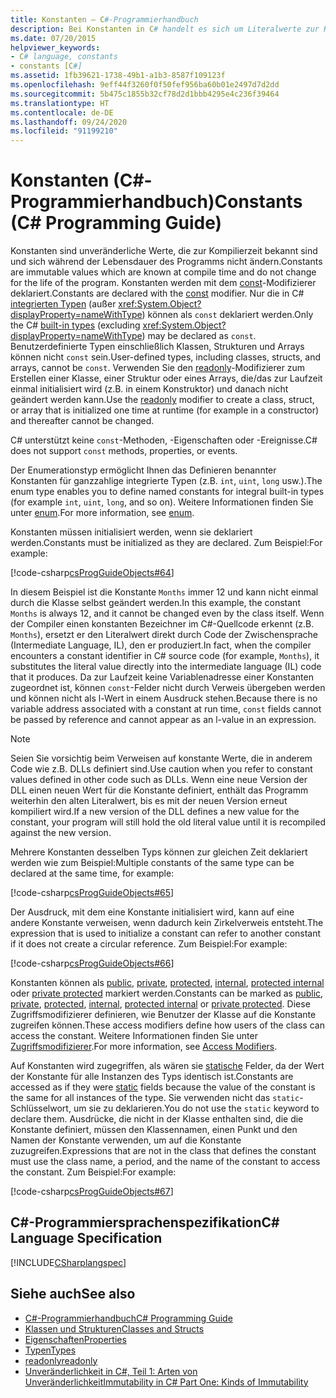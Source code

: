 ```yaml
---
title: Konstanten – C#-Programmierhandbuch
description: Bei Konstanten in C# handelt es sich um Literalwerte zur Kompilierzeit, die sich nicht ändern, wenn das Programm kompiliert wird. Nur in C# integrierte Typen können Konstanten sein.
ms.date: 07/20/2015
helpviewer_keywords:
- C# language, constants
- constants [C#]
ms.assetid: 1fb39621-1738-49b1-a1b3-8587f109123f
ms.openlocfilehash: 9eff44f3260f0f50fef956ba60b01e2497d7d2dd
ms.sourcegitcommit: 5b475c1855b32cf78d2d1bbb4295e4c236f39464
ms.translationtype: HT
ms.contentlocale: de-DE
ms.lasthandoff: 09/24/2020
ms.locfileid: "91199210"
---
```

# <a name="constants-c-programming-guide"></a><span data-ttu-id="5721c-104">Konstanten (C#-Programmierhandbuch)</span><span class="sxs-lookup"><span data-stu-id="5721c-104">Constants (C# Programming Guide)</span></span>

<span data-ttu-id="5721c-105">Konstanten sind unveränderliche Werte, die zur Kompilierzeit bekannt sind und sich während der Lebensdauer des Programms nicht ändern.</span><span class="sxs-lookup"><span data-stu-id="5721c-105">Constants are immutable values which are known at compile time and do not change for the life of the program.</span></span> <span data-ttu-id="5721c-106">Konstanten werden mit dem [const](../../language-reference/keywords/const.md)-Modifizierer deklariert.</span><span class="sxs-lookup"><span data-stu-id="5721c-106">Constants are declared with the [const](../../language-reference/keywords/const.md) modifier.</span></span> <span data-ttu-id="5721c-107">Nur die in C# [integrierten Typen](../../language-reference/builtin-types/built-in-types.md) (außer <xref:System.Object?displayProperty=nameWithType>) können als `const` deklariert werden.</span><span class="sxs-lookup"><span data-stu-id="5721c-107">Only the C# [built-in types](../../language-reference/builtin-types/built-in-types.md) (excluding <xref:System.Object?displayProperty=nameWithType>) may be declared as `const`.</span></span> <span data-ttu-id="5721c-108">Benutzerdefinierte Typen einschließlich Klassen, Strukturen und Arrays können nicht `const` sein.</span><span class="sxs-lookup"><span data-stu-id="5721c-108">User-defined types, including classes, structs, and arrays, cannot be `const`.</span></span> <span data-ttu-id="5721c-109">Verwenden Sie den [readonly](../../language-reference/keywords/readonly.md)-Modifizierer zum Erstellen einer Klasse, einer Struktur oder eines Arrays, die/das zur Laufzeit einmal initialisiert wird (z.B. in einem Konstruktor) und danach nicht geändert werden kann.</span><span class="sxs-lookup"><span data-stu-id="5721c-109">Use the [readonly](../../language-reference/keywords/readonly.md) modifier to create a class, struct, or array that is initialized one time at runtime (for example in a constructor) and thereafter cannot be changed.</span></span>  
  
 <span data-ttu-id="5721c-110">C# unterstützt keine `const`-Methoden, -Eigenschaften oder -Ereignisse.</span><span class="sxs-lookup"><span data-stu-id="5721c-110">C# does not support `const` methods, properties, or events.</span></span>  
  
 <span data-ttu-id="5721c-111">Der Enumerationstyp ermöglicht Ihnen das Definieren benannter Konstanten für ganzzahlige integrierte Typen (z.B. `int`, `uint`, `long` usw.).</span><span class="sxs-lookup"><span data-stu-id="5721c-111">The enum type enables you to define named constants for integral built-in types (for example `int`, `uint`, `long`, and so on).</span></span> <span data-ttu-id="5721c-112">Weitere Informationen finden Sie unter [enum](../../language-reference/builtin-types/enum.md).</span><span class="sxs-lookup"><span data-stu-id="5721c-112">For more information, see [enum](../../language-reference/builtin-types/enum.md).</span></span>  
  
 <span data-ttu-id="5721c-113">Konstanten müssen initialisiert werden, wenn sie deklariert werden.</span><span class="sxs-lookup"><span data-stu-id="5721c-113">Constants must be initialized as they are declared.</span></span> <span data-ttu-id="5721c-114">Zum Beispiel:</span><span class="sxs-lookup"><span data-stu-id="5721c-114">For example:</span></span>  
  
 [!code-csharp[csProgGuideObjects#64](~/samples/snippets/csharp/VS_Snippets_VBCSharp/csProgGuideObjects/CS/Objects.cs#64)]  
  
 <span data-ttu-id="5721c-115">In diesem Beispiel ist die Konstante `Months` immer 12 und kann nicht einmal durch die Klasse selbst geändert werden.</span><span class="sxs-lookup"><span data-stu-id="5721c-115">In this example, the constant `Months` is always 12, and it cannot be changed even by the class itself.</span></span> <span data-ttu-id="5721c-116">Wenn der Compiler einen konstanten Bezeichner im C#-Quellcode erkennt (z.B. `Months`), ersetzt er den Literalwert direkt durch Code der Zwischensprache (Intermediate Language, IL), den er produziert.</span><span class="sxs-lookup"><span data-stu-id="5721c-116">In fact, when the compiler encounters a constant identifier in C# source code (for example, `Months`), it substitutes the literal value directly into the intermediate language (IL) code that it produces.</span></span> <span data-ttu-id="5721c-117">Da zur Laufzeit keine Variablenadresse einer Konstanten zugeordnet ist, können `const`-Felder nicht durch Verweis übergeben werden und können nicht als l-Wert in einem Ausdruck stehen.</span><span class="sxs-lookup"><span data-stu-id="5721c-117">Because there is no variable address associated with a constant at run time, `const` fields cannot be passed by reference and cannot appear as an l-value in an expression.</span></span>  
  
> [!NOTE]
> <span data-ttu-id="5721c-118">Seien Sie vorsichtig beim Verweisen auf konstante Werte, die in anderem Code wie z.B. DLLs definiert sind.</span><span class="sxs-lookup"><span data-stu-id="5721c-118">Use caution when you refer to constant values defined in other code such as DLLs.</span></span> <span data-ttu-id="5721c-119">Wenn eine neue Version der DLL einen neuen Wert für die Konstante definiert, enthält das Programm weiterhin den alten Literalwert, bis es mit der neuen Version erneut kompiliert wird.</span><span class="sxs-lookup"><span data-stu-id="5721c-119">If a new version of the DLL defines a new value for the constant, your program will still hold the old literal value until it is recompiled against the new version.</span></span>  
  
 <span data-ttu-id="5721c-120">Mehrere Konstanten desselben Typs können zur gleichen Zeit deklariert werden wie zum Beispiel:</span><span class="sxs-lookup"><span data-stu-id="5721c-120">Multiple constants of the same type can be declared at the same time, for example:</span></span>  
  
 [!code-csharp[csProgGuideObjects#65](~/samples/snippets/csharp/VS_Snippets_VBCSharp/csProgGuideObjects/CS/Objects.cs#65)]  
  
 <span data-ttu-id="5721c-121">Der Ausdruck, mit dem eine Konstante initialisiert wird, kann auf eine andere Konstante verweisen, wenn dadurch kein Zirkelverweis entsteht.</span><span class="sxs-lookup"><span data-stu-id="5721c-121">The expression that is used to initialize a constant can refer to another constant if it does not create a circular reference.</span></span> <span data-ttu-id="5721c-122">Zum Beispiel:</span><span class="sxs-lookup"><span data-stu-id="5721c-122">For example:</span></span>  
  
 [!code-csharp[csProgGuideObjects#66](~/samples/snippets/csharp/VS_Snippets_VBCSharp/csProgGuideObjects/CS/Objects.cs#66)]  
  
 <span data-ttu-id="5721c-123">Konstanten können als [public](../../language-reference/keywords/public.md), [private](../../language-reference/keywords/private.md), [protected](../../language-reference/keywords/protected.md), [internal](../../language-reference/keywords/internal.md), [protected internal](../../language-reference/keywords/protected-internal.md) oder [private protected](../../language-reference/keywords/private-protected.md) markiert werden.</span><span class="sxs-lookup"><span data-stu-id="5721c-123">Constants can be marked as [public](../../language-reference/keywords/public.md), [private](../../language-reference/keywords/private.md), [protected](../../language-reference/keywords/protected.md), [internal](../../language-reference/keywords/internal.md), [protected internal](../../language-reference/keywords/protected-internal.md) or [private protected](../../language-reference/keywords/private-protected.md).</span></span> <span data-ttu-id="5721c-124">Diese Zugriffsmodifizierer definieren, wie Benutzer der Klasse auf die Konstante zugreifen können.</span><span class="sxs-lookup"><span data-stu-id="5721c-124">These access modifiers define how users of the class can access the constant.</span></span> <span data-ttu-id="5721c-125">Weitere Informationen finden Sie unter [Zugriffsmodifizierer](./access-modifiers.md).</span><span class="sxs-lookup"><span data-stu-id="5721c-125">For more information, see [Access Modifiers](./access-modifiers.md).</span></span>  
  
 <span data-ttu-id="5721c-126">Auf Konstanten wird zugegriffen, als wären sie [statische](../../language-reference/keywords/static.md) Felder, da der Wert der Konstante für alle Instanzen des Typs identisch ist.</span><span class="sxs-lookup"><span data-stu-id="5721c-126">Constants are accessed as if they were [static](../../language-reference/keywords/static.md) fields because the value of the constant is the same for all instances of the type.</span></span> <span data-ttu-id="5721c-127">Sie verwenden nicht das `static`-Schlüsselwort, um sie zu deklarieren.</span><span class="sxs-lookup"><span data-stu-id="5721c-127">You do not use the `static` keyword to declare them.</span></span> <span data-ttu-id="5721c-128">Ausdrücke, die nicht in der Klasse enthalten sind, die die Konstante definiert, müssen den Klassennamen, einen Punkt und den Namen der Konstante verwenden, um auf die Konstante zuzugreifen.</span><span class="sxs-lookup"><span data-stu-id="5721c-128">Expressions that are not in the class that defines the constant must use the class name, a period, and the name of the constant to access the constant.</span></span> <span data-ttu-id="5721c-129">Zum Beispiel:</span><span class="sxs-lookup"><span data-stu-id="5721c-129">For example:</span></span>  
  
 [!code-csharp[csProgGuideObjects#67](~/samples/snippets/csharp/VS_Snippets_VBCSharp/csProgGuideObjects/CS/Objects.cs#67)]  
  
## <a name="c-language-specification"></a><span data-ttu-id="5721c-130">C#-Programmiersprachenspezifikation</span><span class="sxs-lookup"><span data-stu-id="5721c-130">C# Language Specification</span></span>  

 [!INCLUDE[CSharplangspec](~/includes/csharplangspec-md.md)]  
  
## <a name="see-also"></a><span data-ttu-id="5721c-131">Siehe auch</span><span class="sxs-lookup"><span data-stu-id="5721c-131">See also</span></span>

- [<span data-ttu-id="5721c-132">C#-Programmierhandbuch</span><span class="sxs-lookup"><span data-stu-id="5721c-132">C# Programming Guide</span></span>](../index.md)
- [<span data-ttu-id="5721c-133">Klassen und Strukturen</span><span class="sxs-lookup"><span data-stu-id="5721c-133">Classes and Structs</span></span>](./index.md)
- [<span data-ttu-id="5721c-134">Eigenschaften</span><span class="sxs-lookup"><span data-stu-id="5721c-134">Properties</span></span>](./properties.md)
- [<span data-ttu-id="5721c-135">Typen</span><span class="sxs-lookup"><span data-stu-id="5721c-135">Types</span></span>](../types/index.md)
- [<span data-ttu-id="5721c-136">readonly</span><span class="sxs-lookup"><span data-stu-id="5721c-136">readonly</span></span>](../../language-reference/keywords/readonly.md)
- [<span data-ttu-id="5721c-137">Unveränderlichkeit in C#, Teil 1: Arten von Unveränderlichkeit</span><span class="sxs-lookup"><span data-stu-id="5721c-137">Immutability in C# Part One: Kinds of Immutability</span></span>](/archive/blogs/ericlippert/immutability-in-c-part-one-kinds-of-immutability)
